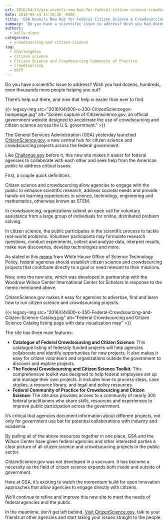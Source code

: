 ```yaml
---
url: 2016/04/14/gsa-unveils-new-hub-for-federal-citizen-science-crowdsourcing.md
date: 2016-04-14 11:10:36 -0400
title: 'GSA Unveils New Hub for Federal Citizen Science & Crowdsourcing'
summary: 'Do you have a scientific issue to address? Wish you had dozens, hundreds, even thousands more people helping you out? There&rsquo;s help out there, and now that help is easier than ever to find. {{< legacy-img src="2016/04/600-x-330-CitizenSciencegov-hompeage.jpg" alt="Screen capture of Citizenscience.gov, an official government website designed to accelerate the use of crowdsourcing and citizen science'
authors:
  - kelly-olson
categories:
  - crowdsourcing-and-citizen-science
tag:
  - ChallengeGov
  - citizen science
  - Citizen Science and Crowdsourcing Community of Practice
  - crowdsourcing
  - OSTP
---
```


Do you have a scientific issue to address? Wish you had dozens, hundreds, even thousands more people helping you out?

There’s help out there, and now that help is easier than ever to find.

{{< legacy-img src="2016/04/600-x-330-CitizenSciencegov-hompeage.jpg" alt="Screen capture of Citizenscience.gov, an official government website designed to accelerate the use of crowdsourcing and citizen science across the U.S. government." >}}

The General Services Administration (GSA) yesterday launched [CitizenScience.gov](https://www.citizenscience.gov), a new central hub for citizen science and crowdsourcing projects across the federal government.

Like [Challenge.gov](https://www.challenge.gov/list/) before it, this new site makes it easier for federal agencies to collaborate with each other and seek help from the American public to address critical issues.

First, a couple quick definitions.

Citizen science and crowdsourcing allow agencies to engage with the public to enhance scientific research, address societal needs and provide hands-on learning experiences in science, technology, engineering and mathematics, otherwise known as STEM.

In crowdsourcing, organizations submit an open call for voluntary assistance from a large group of individuals for online, distributed problem solving.

In citizen science, the public participates in the scientific process to tackle real-world problems. Volunteer participants may formulate research questions, conduct experiments, collect and analyze data, interpret results, make new discoveries, develop technologies and more.

As stated in this [memo](https://www.whitehouse.gov/sites/default/files/microsites/ostp/holdren_citizen_science_memo_092915_0.pdf) from White House Office of Science Technology Policy, federal agencies should establish citizen science and crowdsourcing projects that contribute directly to a goal or need relevant to their missions.

Now, onto the new site, which was developed in partnership with the Woodrow Wilson Center International Center for Scholars in response to the memo mentioned above.

CitizenScience.gov makes it easy for agencies to advertise, find and learn how to run citizen science and crowdsourcing projects.

{{< legacy-img src="2016/04/600-x-350-Federal-Crowdsourcing-and-Citizen-Science-Catalog.jpg" alt="Federal Crowdsourcing and Citizen Science Catalog listing page with data visualization map" >}}

The site has three main features:

  * **Catalogue of Federal Crowdsourcing and Citizen Science**: This catalogue listing of federally funded projects will help agencies collaborate and identify opportunities for new projects. It also makes it easy for citizen volunteers and organizations outside the government to discover and explore projects.
  * **The Federal Crowdsourcing and Citizen Science Toolkit**: This comprehensive toolkit was designed to help federal employees set up and manage their own projects. It includes how-to process steps, case studies, a resource library, and legal and policy resources.
  * **Federal Community of Practice for Crowdsourcing and Citizen Science**: The site also provides access to a community of nearly 300 federal practitioners who share skills, resources and experiences to improve public participation across the government.

It’s critical that agencies document information about different projects, not only for government use but for potential collaborations with industry and academia.

By pulling all of the above resources together in one place, GSA and the Wilson Center have given federal agencies and other interested parties a clear picture of all citizen science and crowdsourcing projects in the public sector.

CitizenScience.gov was not developed in a vaccuum. It has become a necessity as the field of citizen science expands both inside and outside of government.

Here at GSA, it’s exciting to watch the momentum build for open innovation approaches that allow agencies to engage directly with citizens.

We’ll continue to refine and improve this new site to meet the needs of federal agencies and the public.

In the meantime, don’t get left behind. [Visit CitizenScience.gov](https://www.citizenscience.gov), talk to your friends at other agencies and start taking your issues straight to the people.